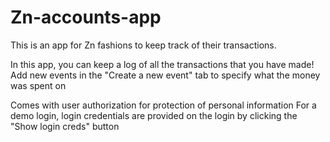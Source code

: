 # Zn-accounts-app
 This is an app for Zn fashions to keep track of their transactions.
 

In this app, you can keep a log of all the transactions that you have made!
Add new events in the "Create a new event" tab to specify what the money was spent on


Comes with user authorization for protection of personal information
For a demo login, login credentials are provided on the login by clicking the "Show login creds" button
